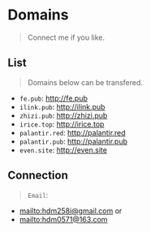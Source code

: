 # Domains

> Connect me if you like.

## List

> Domains below can be transfered.

* `fe.pub`: <http://fe.pub>
* `ilink.pub`: <http://ilink.pub>
* `zhizi.pub`: <http://zhizi.pub>
* `irice.top`: <http://irice.top>
* `palantir.red`: <http://palantir.red>
* `palantir.pub`: <http://palantir.pub>
* `even.site`: <http://even.site>


## Connection

> `Email`: 
* <mailto:hdm258i@gmail.com> or 
* <mailto:hdm0571@163.com>

<!--PC版-->
<div id="SOHUCS" sid="domains-170727"></div>
<script charset="utf-8" type="text/javascript" src="https://changyan.sohu.com/upload/changyan.js" ></script>
<script type="text/javascript">
window.changyan.api.config({
appid: 'cyt8mLsWK',
conf: 'prod_0dc3fd28debc51f15661ea509cdb2ec7'
});
</script>
